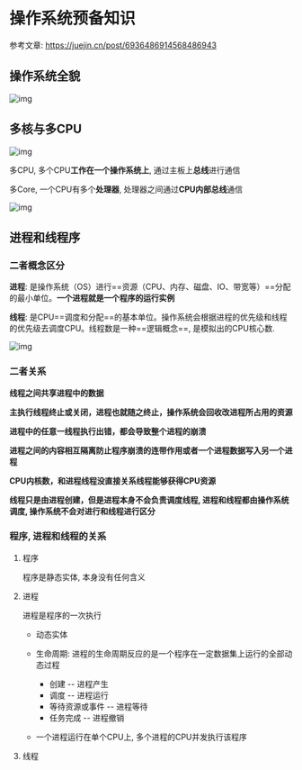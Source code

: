 # 操作系统预备知识

参考文章: https://juejin.cn/post/6936486914568486943

## 操作系统全貌

![img](D:\CPrograming\MyPic\79b12dace30c4865be927eb2a22dd65b~tplv-k3u1fbpfcp-watermark.awebp)

## 多核与多CPU

![img](D:\CPrograming\MyPic\826b8991b2b343b39477378972719f05~tplv-k3u1fbpfcp-watermark.awebp)

多CPU, 多个CPU**工作在一个操作系统上**, 通过主板上**总线**进行通信

多Core, 一个CPU有多个**处理器**, 处理器之间通过**CPU内部总线**通信

![img](D:\CPrograming\MyPic\b3a3a0e067db4471af617ffc4fd028ac~tplv-k3u1fbpfcp-watermark.awebp)

## 进程和线程序

### 二者概念区分

**进程**: 是操作系统（OS）进行==资源（CPU、内存、磁盘、IO、带宽等）==分配的最小单位。**一个进程就是一个程序的运行实例**

**线程**: 是CPU==调度和分配==的基本单位。操作系统会根据进程的优先级和线程的优先级去调度CPU。线程数是一种==逻辑概念==, 是模拟出的CPU核心数.

![img](D:\CPrograming\MyPic\40d845d4f7c64860b9447237b054d9d6~tplv-k3u1fbpfcp-watermark.awebp)

### 二者关系

**线程之间共享进程中的数据**

**主执行线程终止或关闭，进程也就随之终止，操作系统会回收改进程所占用的资源**

**进程中的任意一线程执行出错，都会导致整个进程的崩溃**

**进程之间的内容相互隔离防止程序崩溃的连带作用或者一个进程数据写入另一个进程**

**CPU内核数，和进程线程没直接关系线程能够获得CPU资源**

**线程只是由进程创建，但是进程本身不会负责调度线程, 进程和线程都由操作系统调度, 操作系统不会对进行和线程进行区分**

### 程序, 进程和线程的关系

1. 程序

   程序是静态实体, 本身没有任何含义

2. 进程

   进程是程序的一次执行

   - 动态实体
   - 生命周期: 进程的生命周期反应的是一个程序在一定数据集上运行的全部动态过程
     - 创建 -- 进程产生
     - 调度 -- 进程运行
     - 等待资源或事件 -- 进程等待
     - 任务完成 -- 进程撤销

   - 一个进程运行在单个CPU上, 多个进程的CPU并发执行该程序

3. 线程
